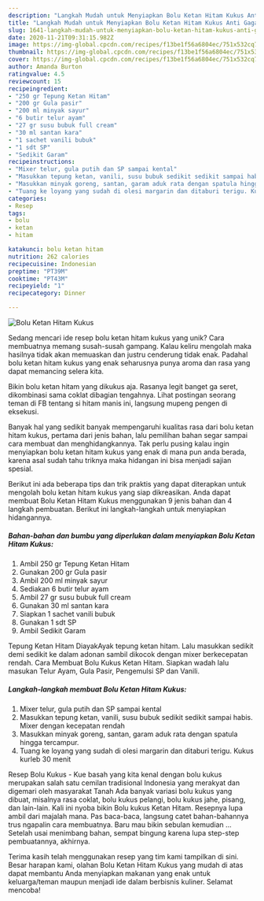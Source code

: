```yaml
---
description: "Langkah Mudah untuk Menyiapkan Bolu Ketan Hitam Kukus Anti Gagal"
title: "Langkah Mudah untuk Menyiapkan Bolu Ketan Hitam Kukus Anti Gagal"
slug: 1641-langkah-mudah-untuk-menyiapkan-bolu-ketan-hitam-kukus-anti-gagal
date: 2020-11-21T09:31:15.982Z
image: https://img-global.cpcdn.com/recipes/f13be1f56a6804ec/751x532cq70/bolu-ketan-hitam-kukus-foto-resep-utama.jpg
thumbnail: https://img-global.cpcdn.com/recipes/f13be1f56a6804ec/751x532cq70/bolu-ketan-hitam-kukus-foto-resep-utama.jpg
cover: https://img-global.cpcdn.com/recipes/f13be1f56a6804ec/751x532cq70/bolu-ketan-hitam-kukus-foto-resep-utama.jpg
author: Amanda Burton
ratingvalue: 4.5
reviewcount: 15
recipeingredient:
- "250 gr Tepung Ketan Hitam"
- "200 gr Gula pasir"
- "200 ml minyak sayur"
- "6 butir telur ayam"
- "27 gr susu bubuk full cream"
- "30 ml santan kara"
- "1 sachet vanili bubuk"
- "1 sdt SP"
- "Sedikit Garam"
recipeinstructions:
- "Mixer telur, gula putih dan SP sampai kental"
- "Masukkan tepung ketan, vanili, susu bubuk sedikit sedikit sampai habis. Mixer dengan kecepatan rendah"
- "Masukkan minyak goreng, santan, garam aduk rata dengan spatula hingga tercampur."
- "Tuang ke loyang yang sudah di olesi margarin dan ditaburi terigu. Kukus kurleb 30 menit"
categories:
- Resep
tags:
- bolu
- ketan
- hitam

katakunci: bolu ketan hitam 
nutrition: 262 calories
recipecuisine: Indonesian
preptime: "PT39M"
cooktime: "PT43M"
recipeyield: "1"
recipecategory: Dinner

---
```



![Bolu Ketan Hitam Kukus](https://img-global.cpcdn.com/recipes/f13be1f56a6804ec/751x532cq70/bolu-ketan-hitam-kukus-foto-resep-utama.jpg)

Sedang mencari ide resep bolu ketan hitam kukus yang unik? Cara membuatnya memang susah-susah gampang. Kalau keliru mengolah maka hasilnya tidak akan memuaskan dan justru cenderung tidak enak. Padahal bolu ketan hitam kukus yang enak seharusnya punya aroma dan rasa yang dapat memancing selera kita.

Bikin bolu ketan hitam yang dikukus aja. Rasanya legit banget ga seret, dikombinasi sama coklat dibagian tengahnya. Lihat postingan seorang teman di FB tentang si hitam manis ini, langsung mupeng pengen di eksekusi.

Banyak hal yang sedikit banyak mempengaruhi kualitas rasa dari bolu ketan hitam kukus, pertama dari jenis bahan, lalu pemilihan bahan segar sampai cara membuat dan menghidangkannya. Tak perlu pusing kalau ingin menyiapkan bolu ketan hitam kukus yang enak di mana pun anda berada, karena asal sudah tahu triknya maka hidangan ini bisa menjadi sajian spesial.


Berikut ini ada beberapa tips dan trik praktis yang dapat diterapkan untuk mengolah bolu ketan hitam kukus yang siap dikreasikan. Anda dapat membuat Bolu Ketan Hitam Kukus menggunakan 9 jenis bahan dan 4 langkah pembuatan. Berikut ini langkah-langkah untuk menyiapkan hidangannya.

<!--inarticleads1-->

##### Bahan-bahan dan bumbu yang diperlukan dalam menyiapkan Bolu Ketan Hitam Kukus:

1. Ambil 250 gr Tepung Ketan Hitam
1. Gunakan 200 gr Gula pasir
1. Ambil 200 ml minyak sayur
1. Sediakan 6 butir telur ayam
1. Ambil 27 gr susu bubuk full cream
1. Gunakan 30 ml santan kara
1. Siapkan 1 sachet vanili bubuk
1. Gunakan 1 sdt SP
1. Ambil Sedikit Garam


Tepung Ketan Hitam DiayakAyak tepung ketan hitam. Lalu masukkan sedikit demi sedikit ke dalam adonan sambil dikocok dengan mixer berkecepatan rendah. Cara Membuat Bolu Kukus Ketan Hitam. Siapkan wadah lalu masukan Telur Ayam, Gula Pasir, Pengemulsi SP dan Vanili. 

<!--inarticleads2-->

##### Langkah-langkah membuat Bolu Ketan Hitam Kukus:

1. Mixer telur, gula putih dan SP sampai kental
1. Masukkan tepung ketan, vanili, susu bubuk sedikit sedikit sampai habis. Mixer dengan kecepatan rendah
1. Masukkan minyak goreng, santan, garam aduk rata dengan spatula hingga tercampur.
1. Tuang ke loyang yang sudah di olesi margarin dan ditaburi terigu. Kukus kurleb 30 menit


Resep Bolu Kukus - Kue basah yang kita kenal dengan bolu kukus merupakan salah satu cemilan tradisional Indonesia yang merakyat dan digemari oleh masyarakat Tanah Ada banyak variasi bolu kukus yang dibuat, misalnya rasa coklat, bolu kukus pelangi, bolu kukus jahe, pisang, dan lain-lain. Kali ini nyoba bikin Bolu kukus Ketan Hitam. Resepnya lupa ambil dari majalah mana. Pas baca-baca, langsung catet bahan-bahannya trus ngapalin cara membuatnya. Baru mau bikin sebulan kemudian … Setelah usai menimbang bahan, sempat bingung karena lupa step-step pembuatannya, akhirnya. 

Terima kasih telah menggunakan resep yang tim kami tampilkan di sini. Besar harapan kami, olahan Bolu Ketan Hitam Kukus yang mudah di atas dapat membantu Anda menyiapkan makanan yang enak untuk keluarga/teman maupun menjadi ide dalam berbisnis kuliner. Selamat mencoba!
